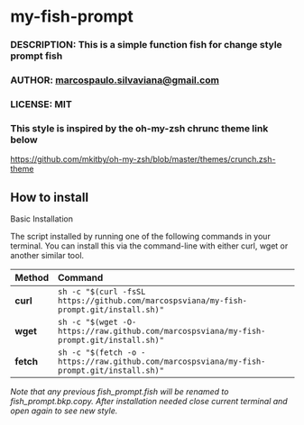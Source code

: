 # my-fish-prompt

### DESCRIPTION: This is a simple function fish for change style prompt fish                   
                                                                        
### AUTHOR: marcospaulo.silvaviana@gmail.com                                  
### LICENSE: MIT                                                              
### This style is inspired by the oh-my-zsh chrunc theme link below   

https://github.com/mkitby/oh-my-zsh/blob/master/themes/crunch.zsh-theme

## How to install

Basic Installation

The script installed by running one of the following commands in your terminal. You can install this via the command-line with either curl, wget or another similar tool.


| Method 	|  Command                                                                                    |
| :-------- | :------------------------------------------------------------------------------------------ |
| **curl**  |  `sh -c "$(curl -fsSL https://github.com/marcospsviana/my-fish-prompt.git/install.sh)"`     |
| **wget**  |  `sh -c "$(wget -O- https://raw.github.com/marcospsviana/my-fish-prompt.git/install.sh)"`   |
| **fetch**	|  `sh -c "$(fetch -o - https://raw.github.com/marcospsviana/my-fish-prompt.git/install.sh)"` |


_Note that any previous fish_prompt.fish will be renamed to fish_prompt.bkp.copy. After installation needed close current terminal and open again to see new style._


